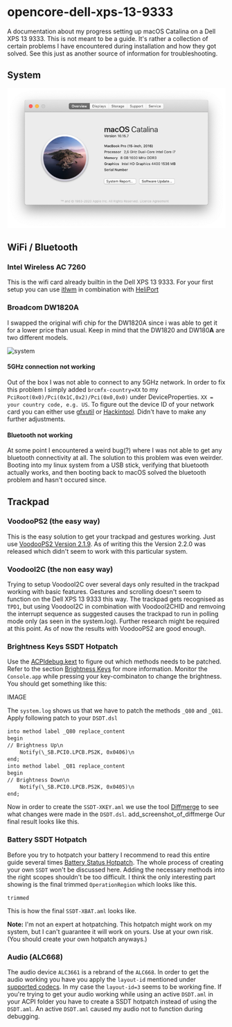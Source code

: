 # opencore-dell-xps-13-9333
A documentation about my progress setting up macOS Catalina on a Dell XPS 13 9333. This is not meant to be a guide. It's rather a collection of certain problems I have encountered during installation and how they got solved. See this just as another source of information for troubleshooting.

## System
![system](resources/catalina.png)

## WiFi / Bluetooth

### Intel Wireless AC 7260
This is the wifi card already builtin in the Dell XPS 13 9333. For your first setup you can use [itlwm](https://openintelwireless.github.io/itlwm/) in combination with [HeliPort](https://openintelwireless.github.io/HeliPort/)
### Broadcom DW1820A
I swapped the original wifi chip for the DW1820A since i was able to get it for a lower price than usual. Keep in mind that the DW1820 and DW180**A** are two different models.

![system](resources/img-01.png)

#### 5GHz connection not working
Out of the box I was not able to connect to any 5GHz network. In order to fix this problem I simply added ```brcmfx-country=XX``` to my ```PciRoot(0x0)/Pci(0x1C,0x2)/Pci(0x0,0x0)``` under DeviceProperties. ```XX = your country code, e.g. US```. To figure out the device ID of your network card you can either use [gfxutil](https://github.com/acidanthera/gfxutil/releases) or [Hackintool](https://github.com/headkaze/Hackintool). Didn't have to make any further adjustments.

#### Bluetooth not working
At some point I encountered a weird bug(?) where I was not able to get any bluetooth connectivity at all. The solution to this problem was even weirder. Booting into my linux system from a USB stick, verifying that bluetooth actually works, and then booting back to macOS solved the bluetooth problem and hasn't occured since. 

## Trackpad
### VoodooPS2 (the easy way)
This is the easy solution to get your trackpad and gestures working. Just use [VoodooPS2 Version 2.1.9](https://github.com/acidanthera/VoodooPS2/releases/tag/2.1.9). As of writing this the Version 2.2.0 was released which didn't seem to work with this particular system.

### VoodooI2C (the non easy way)
Trying to setup VoodooI2C over several days only resulted in the trackpad working with basic features. Gestures and scrolling doesn't seem to function on the Dell XPS 13 9333 this way. The trackpad gets recognised as ```TPD1```, but using VoodooI2C in combination with VoodooI2CHID and remvoing the interrupt sequence as suggested causes the trackpad to run in polling mode only (as seen in the system.log).
Further research might be required at this point. As of now the results with VoodooPS2 are good enough.

### Brightness Keys SSDT Hotpatch
Use the [ACPIdebug.kext](https://github.com/RehabMan/OS-X-ACPI-Debug) to figure out which methods needs to be patched. Refer to the section [Brightness Keys](https://www.tonymacx86.com/threads/guide-patching-dsdt-ssdt-for-laptop-backlight-control.152659/) for more information. Monitor the ```Console.app``` while pressing your key-combinaton to change the brightness. You should get something like this:

IMAGE

The ```system.log``` shows us that we have to patch the methods ```_Q80``` and ```_Q81```. Apply following patch to your ```DSDT.dsl```

```
into method label _Q80 replace_content
begin
// Brightness Up\n
    Notify(\_SB.PCI0.LPCB.PS2K, 0x0406)\n
end;
into method label _Q81 replace_content
begin
// Brightness Down\n
    Notify(\_SB.PCI0.LPCB.PS2K, 0x0405)\n
end;
```
Now in order to create the ```SSDT-XKEY.aml``` we use the tool [Diffmerge](https://sourcegear.com/diffmerge/) to see what changes were made in the ```DSDT.dsl```.
add_screenshot_of_diffmerge
Our final result looks like this.


### Battery SSDT Hotpatch
Before you try to hotpatch your battery I recommend to read this entire guide several times [Battery Status Hotpatch](https://www.tonymacx86.com/threads/guide-using-clover-to-hotpatch-acpi.200137/). The whole process of creating your own ```SSDT``` won't be discussed here. Adding the necessary methods into the right scopes shouldn't be too difficult. I think the only interesting part showing is the final trimmed  ```OperationRegion``` which looks like this. 

```
trimmed
```

This is how the final ```SSDT-XBAT.aml``` looks like.

**Note:** I'm not an expert at hotpatching. This hotpatch might work on my system, but I can't guarantee it will work on yours. Use at your own risk. (You should create your own hotpatch anyways.)


### Audio (ALC668)
The audio device ```ALC3661``` is a rebrand of the ```ALC668```. In order to get the audio working you have you apply the ```layout-id``` mentioned under 
[supported codecs](https://github.com/acidanthera/AppleALC/wiki/Supported-codecs). In my case the ```layout-id=3``` seems to be working fine. If you're trying to get your audio working while using an active ```DSDT.aml``` in your ACPI folder you have to create a SSDT hotpatch instead of using the ```DSDT.aml```. An active ```DSDT.aml``` caused my audio not to function during debugging.



